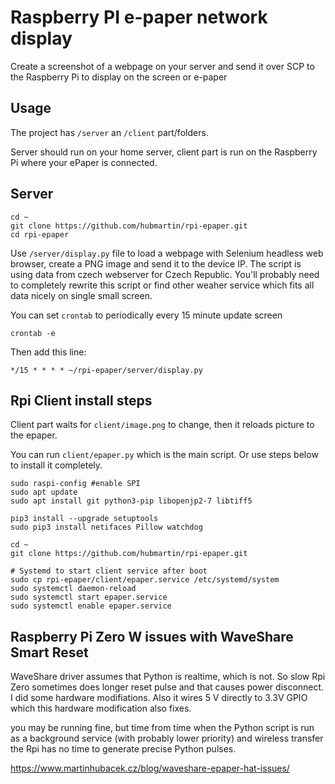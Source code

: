 # Raspberry PI e-paper network display

Create a screenshot of a webpage on your server and send it over SCP to the Raspberry Pi to display on the screen or e-paper

## Usage

The project has `/server` an `/client` part/folders.

Server should run on your home server, client part is run on the Raspberry Pi where your ePaper is connected.

## Server

```
cd ~
git clone https://github.com/hubmartin/rpi-epaper.git
cd rpi-epaper
```

Use `/server/display.py` file to load a webpage with Selenium headless web browser, create a PNG image and send it to the device IP.
The script is using data from czech webserver for Czech Republic. You'll probably need to completely rewrite this script or find other weaher service which fits all data nicely on single small screen.

You can set `crontab` to periodically every 15 minute update screen

```
crontab -e
```

Then add this line:

```
*/15 * * * * ~/rpi-epaper/server/display.py
```

## Rpi Client install steps

Client part waits for `client/image.png` to change, then it reloads picture to the epaper.

You can run `client/epaper.py` which is the main script. Or use steps below to install it completely.

```
sudo raspi-config #enable SPI
sudo apt update
sudo apt install git python3-pip libopenjp2-7 libtiff5

pip3 install --upgrade setuptools
sudo pip3 install netifaces Pillow watchdog

cd ~
git clone https://github.com/hubmartin/rpi-epaper.git

# Systemd to start client service after boot
sudo cp rpi-epaper/client/epaper.service /etc/systemd/system
sudo systemctl daemon-reload
sudo systemctl start epaper.service
sudo systemctl enable epaper.service
```

## Raspberry Pi Zero W issues with WaveShare Smart Reset

WaveShare driver assumes that Python is realtime, which is not. So slow Rpi Zero sometimes does longer reset pulse and that causes power disconnect. I did some hardware modifiations. Also it wires 5 V directly to 3.3V GPIO which this hardware modification also fixes.

you may be running fine, but time from time when the Python script is run as a background service (with probably lower priority) and wireless transfer the Rpi has no time to generate precise Python pulses.

https://www.martinhubacek.cz/blog/waveshare-epaper-hat-issues/



